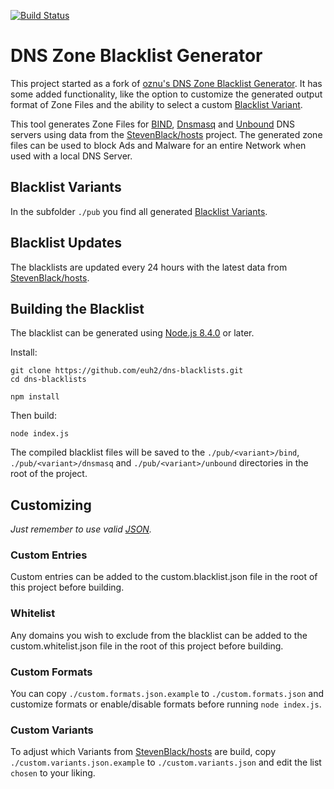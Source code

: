 [![Build Status](https://cloud.drone.io/api/badges/euh2/dns-blacklists/status.svg)](https://cloud.drone.io/euh2/dns-blacklists)

# DNS Zone Blacklist Generator

This project started as a fork of [oznu's DNS Zone Blacklist Generator](https://github.com/oznu/dns-zone-blacklist). It has some added functionality, like the option to customize the generated output format of Zone Files and the ability to select a custom [Blacklist Variant](https://github.com/StevenBlack/hosts#list-of-all-hosts-file-variants).

This tool generates Zone Files for [BIND](https://en.wikipedia.org/wiki/BIND), [Dnsmasq](https://en.wikipedia.org/wiki/Dnsmasq) and [Unbound](https://en.wikipedia.org/wiki/Unbound_(DNS_server)) DNS servers using data from the [StevenBlack/hosts](https://github.com/StevenBlack/hosts) project. The generated zone files can be used to block Ads and Malware for an entire Network when used with a local DNS Server.

## Blacklist Variants

In the subfolder `./pub` you find all generated [Blacklist Variants](pub/).

## Blacklist Updates

The blacklists are updated every 24 hours with the latest data from [StevenBlack/hosts](https://github.com/StevenBlack/hosts). 

## Building the Blacklist

The blacklist can be generated using [Node.js 8.4.0](https://nodejs.org) or later.

Install:

```
git clone https://github.com/euh2/dns-blacklists.git
cd dns-blacklists

npm install
```

Then build:

```
node index.js
```

The compiled blacklist files will be saved to the `./pub/<variant>/bind`, `./pub/<variant>/dnsmasq` and `./pub/<variant>/unbound` directories in the root of the project.

## Customizing
*Just remember to use valid [JSON](https://developer.mozilla.org/en-US/docs/Learn/JavaScript/Objects/JSON).*

### Custom Entries

Custom entries can be added to the custom.blacklist.json file in the root of this project before building.

### Whitelist

Any domains you wish to exclude from the blacklist can be added to the custom.whitelist.json file in the root of this project before building.

### Custom Formats

You can copy `./custom.formats.json.example` to `./custom.formats.json` and customize formats or enable/disable formats before running `node index.js`.

### Custom Variants

To adjust which Variants from [StevenBlack/hosts](https://github.com/StevenBlack/hosts) are build, copy `./custom.variants.json.example` to `./custom.variants.json` and edit the list `chosen` to your liking.
